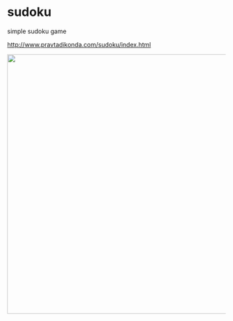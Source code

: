 # sudoku
simple sudoku game


http://www.pravtadikonda.com/sudoku/index.html

<img src="https://user-images.githubusercontent.com/5767629/97836385-368a8d80-1caa-11eb-8504-b9c69678a014.png" width="600px">
